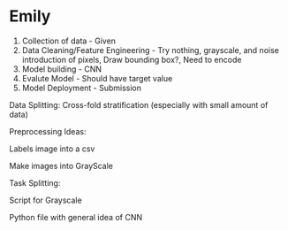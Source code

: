 # Emily

1) Collection of data - Given
2) Data Cleaning/Feature Engineering - Try nothing, grayscale, and noise introduction of pixels, Draw bounding box?, Need to encode
3) Model building - CNN
4) Evalute Model - Should have target value
5) Model Deployment - Submission

Data Splitting: Cross-fold stratification (especially with small amount of data)

Preprocessing Ideas:

Labels image into a csv

Make images into GrayScale


Task Splitting:

Script for Grayscale

Python file with general idea of CNN
